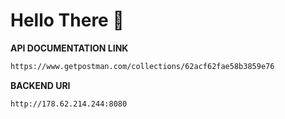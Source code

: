# Hello There 👋


**API DOCUMENTATION LINK**

```bash
https://www.getpostman.com/collections/62acf62fae58b3859e76
```

**BACKEND URI**
```bash
http://178.62.214.244:8080
```

